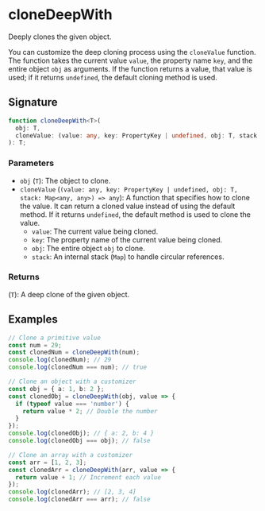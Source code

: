 # cloneDeepWith

Deeply clones the given object.

You can customize the deep cloning process using the `cloneValue` function. The function takes the current value `value`, the property name `key`, and the entire object `obj` as arguments. If the function returns a value, that value is used; if it returns `undefined`, the default cloning method is used.

## Signature

```typescript
function cloneDeepWith<T>(
  obj: T,
  cloneValue: (value: any, key: PropertyKey | undefined, obj: T, stack: Map<any, any>) => any
): T;
```

### Parameters

- `obj` (`T`): The object to clone.
- `cloneValue` (`(value: any, key: PropertyKey | undefined, obj: T, stack: Map<any, any>) => any`): A function that specifies how to clone the value. It can return a cloned value instead of using the default method. If it returns `undefined`, the default method is used to clone the value.
  - `value`: The current value being cloned.
  - `key`: The property name of the current value being cloned.
  - `obj`: The entire object `obj` to clone.
  - `stack`: An internal stack (`Map`) to handle circular references.

### Returns

(`T`): A deep clone of the given object.

## Examples

```typescript
// Clone a primitive value
const num = 29;
const clonedNum = cloneDeepWith(num);
console.log(clonedNum); // 29
console.log(clonedNum === num); // true

// Clone an object with a customizer
const obj = { a: 1, b: 2 };
const clonedObj = cloneDeepWith(obj, value => {
  if (typeof value === 'number') {
    return value * 2; // Double the number
  }
});
console.log(clonedObj); // { a: 2, b: 4 }
console.log(clonedObj === obj); // false

// Clone an array with a customizer
const arr = [1, 2, 3];
const clonedArr = cloneDeepWith(arr, value => {
  return value + 1; // Increment each value
});
console.log(clonedArr); // [2, 3, 4]
console.log(clonedArr === arr); // false
```
